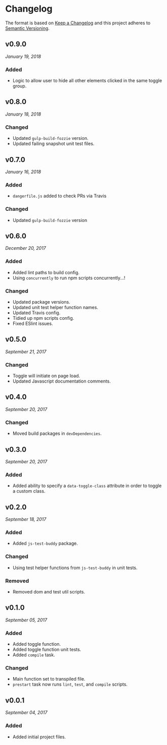 # Changelog

The format is based on [Keep a Changelog](http://keepachangelog.com/en/1.0.0/)
and this project adheres to [Semantic Versioning](http://semver.org/spec/v2.0.0.html).


v0.9.0
------------------------------
*January 19, 2018*

### Added
- Logic to allow user to hide all other elements clicked in the same toggle group.


v0.8.0
------------------------------
*January 18, 2018*

### Changed
- Updated `gulp-build-fozzie` version.
- Updated failing snapshot unit test files.


v0.7.0
------------------------------
*January 16, 2018*

### Added
- `dangerfile.js` added to check PRs via Travis

### Changed
- Updated `gulp-build-fozzie` version


v0.6.0
------------------------------
*December 20, 2017*

### Added
- Added lint paths to build config.
- Using `concurrently` to run npm scripts concurrently...!

### Changed
- Updated package versions.
- Updated unit test helper function names.
- Updated Travis config.
- Tidied up npm scripts config.
- Fixed ESlint issues.


v0.5.0
------------------------------
*September 21, 2017*

### Changed
- Toggle will initiate on page load.
- Updated Javascript documentation comments.


v0.4.0
------------------------------
*September 20, 2017*

### Changed
- Moved build packages in `devDependencies`.


v0.3.0
------------------------------
*September 20, 2017*

### Added
- Added ability to specify a `data-toggle-class` attribute in order to toggle a custom class.


v0.2.0
------------------------------
*September 18, 2017*

### Added
- Added `js-test-buddy` package.

### Changed
- Using test helper functions from `js-test-buddy` in unit tests.

### Removed
- Removed dom and test util scripts.


v0.1.0
------------------------------
*September 05, 2017*

### Added
- Added toggle function.
- Added toggle function unit tests.
- Added `compile` task.

### Changed
- Main function set to transpiled file.
- `prestart` task now runs `lint`, `test`, and `compile` scripts.


v0.0.1
------------------------------
*September 04, 2017*

### Added
- Added initial project files.
